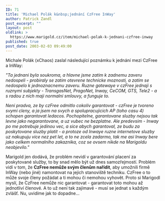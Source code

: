 ```yaml
---
ID: 71
title: 'Michael Polák k&nbsp;jednání CzFree InWay'
author: Patrick Zandl
post_excerpt: ""
layout: post
oldlink: >
  https://www.marigold.cz/item/michael-polak-k-jednani-czfree-inway
published: true
post_date: 2003-02-03 09:49:00
---
```

<p>
Michale Polák (xChaos) zaslal následující poznámku k jednání mezi CzFree a InWay: </p>

<p>
<EM>"Ta jednani byla soukroma, a hlavne jsme zatim k zadnemu zaveru nedospeli - probiraly se zatim otevrene technicke moznosti, a zatim se nedospelo k jednoznacnemu zaveru. Ruzne gatewaye v czFree jednaji s ruznymi subjekty - TransgasNet, PragoNet, Inway, CeCOM, GTS, Tele2 - a s radou z nich maji normalni smlouvy, a funguje to. </EM></p>

<p>
<EM>Neni pradva, ze by czFree odmitlo cokoliv garantovat - czFree je tvoreno svymi cleny, a ja jsem na svych a spolupracujicich AP (toho casu 4) schopen garantovat ledacos. Pochopitelne, garantovane sluzby nejsou tak levne jako negarantovane, a uz vubec ne bezplatne. Ale predevsim - Inway po me potrebuje jedinou vec, a sice abych garantoval, ze budu za poskytovane sluzby platit - a protoze od Inwaye ruzne internetove sluzby uz nakupuju vice nez pet let, a to ne zcela zadarmo, tak me asi Inway bere jako celkem normalniho zakaznika, coz se ovsem nikde na Marigoldu neobjevilo."</EM> 
<p>
Marigold jen dodává, že problém nevidí v garantování placení za poskytované služby, to by snad mělo být už dnes samozřejmostí. Problém vidí v tom, že <STRONG>CzFree nemůže svým členům nařídit</STRONG>, aby umožnili firmě InWay (nebo jiné) namontovat na jejich stanoviště techniku. CzFree o to může svoje členy požádat a ti mohou či nemohou vyhovět. Proto si Marigodl myslí, že CzFree nemůže nic garantovat - garantovat toto mohou až jednotliví členové. A to už není tak zajímavé - musí se jednat s každým zvlášť. Nu, uvidíme jak to dopadne...</p>
